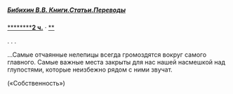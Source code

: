 ##### [Бибихин В.В. Книги.Статьи.Переводы](https://www.facebook.com/bibikhin/?__tn__=kC-R&eid=ARB-AJ-yCeO5RAxAcLWgFn41OAkVGxsV5Ie_4m31UP4Glx0Q-qFRc1uO40-IXGI5lPBaBBndpMN4llci&hc_ref=ARTD1J7DU4pLKZEPrkJZ2wPt1KJMVFbyqVD5L8iGmNVhOTUc214TFvspgZtMXa5FVxw&fref=nf&__xts__%5B0%5D=68.ARC3cTJBjNhONTrdt4zQpux14n4DQXH76v1Pz6FzNHnGMyMqxjSVSGPVfrc09LxivzTwM9EMxqGTiS7g4ZW-Mo3KLl14xLdsIQN9yoM3L5d8TQ5gUY7wLbaxsc0GY8APXime_QA8Z6JDTMikeuCDOXqFx3ji8TE73ZU2qdjUyNkhHMG9oxB0CApYkSxyOVsxNCv-LvjKjvTQefjj6M4fxcnI_GcjvUpjd7j1eP8zAXFee-kc4ILPVsD3AMCd2Nq2kJgiz-Kn3FziLX50JdEf_AHRUj6eMUgoOCw96xtkyOSWjqEHhuoppOtLMsDd9aeDut2IhjYv2_WrwexvK21eLAV28G3rjMq4SD9r0Q_kTks1fAnqS04)

[******************************2 ч.**********************]() · [**](https://www.facebook.com/#)

.
.
.

…Самые отчаянные нелепицы всегда громоздятся вокруг самого главного. Самые важные места закрыты для нас нашей насмешкой над глупостями, которые неизбежно рядом с ними звучат.

(«Собственность»)